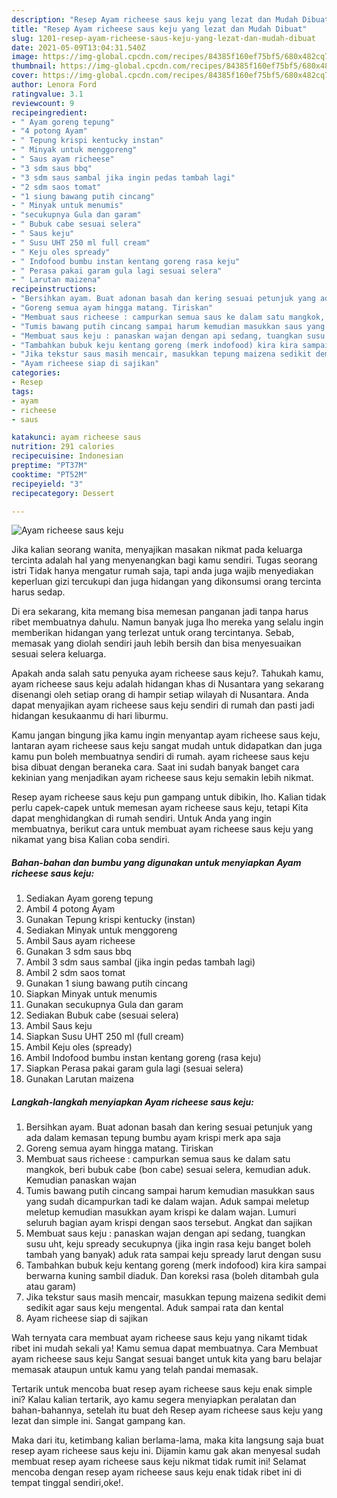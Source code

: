 ```yaml
---
description: "Resep Ayam richeese saus keju yang lezat dan Mudah Dibuat"
title: "Resep Ayam richeese saus keju yang lezat dan Mudah Dibuat"
slug: 1201-resep-ayam-richeese-saus-keju-yang-lezat-dan-mudah-dibuat
date: 2021-05-09T13:04:31.540Z
image: https://img-global.cpcdn.com/recipes/84385f160ef75bf5/680x482cq70/ayam-richeese-saus-keju-foto-resep-utama.jpg
thumbnail: https://img-global.cpcdn.com/recipes/84385f160ef75bf5/680x482cq70/ayam-richeese-saus-keju-foto-resep-utama.jpg
cover: https://img-global.cpcdn.com/recipes/84385f160ef75bf5/680x482cq70/ayam-richeese-saus-keju-foto-resep-utama.jpg
author: Lenora Ford
ratingvalue: 3.1
reviewcount: 9
recipeingredient:
- " Ayam goreng tepung"
- "4 potong Ayam"
- " Tepung krispi kentucky instan"
- " Minyak untuk menggoreng"
- " Saus ayam richeese"
- "3 sdm saus bbq"
- "3 sdm saus sambal jika ingin pedas tambah lagi"
- "2 sdm saos tomat"
- "1 siung bawang putih cincang"
- " Minyak untuk menumis"
- "secukupnya Gula dan garam"
- " Bubuk cabe sesuai selera"
- " Saus keju"
- " Susu UHT 250 ml full cream"
- " Keju oles spready"
- " Indofood bumbu instan kentang goreng rasa keju"
- " Perasa pakai garam gula lagi sesuai selera"
- " Larutan maizena"
recipeinstructions:
- "Bersihkan ayam. Buat adonan basah dan kering sesuai petunjuk yang ada dalam kemasan tepung bumbu ayam krispi merk apa saja"
- "Goreng semua ayam hingga matang. Tiriskan"
- "Membuat saus richeese : campurkan semua saus ke dalam satu mangkok, beri bubuk cabe (bon cabe) sesuai selera, kemudian aduk. Kemudian panaskan wajan"
- "Tumis bawang putih cincang sampai harum kemudian masukkan saus yang sudah dicampurkan tadi ke dalam wajan. Aduk sampai meletup meletup kemudian masukkan ayam krispi ke dalam wajan. Lumuri seluruh bagian ayam krispi dengan saos tersebut. Angkat dan sajikan"
- "Membuat saus keju : panaskan wajan dengan api sedang, tuangkan susu uht, keju spready secukupnya (jika ingin rasa keju banget boleh tambah yang banyak) aduk rata sampai keju spready larut dengan susu"
- "Tambahkan bubuk keju kentang goreng (merk indofood) kira kira sampai berwarna kuning sambil diaduk. Dan koreksi rasa (boleh ditambah gula atau garam)"
- "Jika tekstur saus masih mencair, masukkan tepung maizena sedikit demi sedikit agar saus keju mengental. Aduk sampai rata dan kental"
- "Ayam richeese siap di sajikan"
categories:
- Resep
tags:
- ayam
- richeese
- saus

katakunci: ayam richeese saus 
nutrition: 291 calories
recipecuisine: Indonesian
preptime: "PT37M"
cooktime: "PT52M"
recipeyield: "3"
recipecategory: Dessert

---
```



![Ayam richeese saus keju](https://img-global.cpcdn.com/recipes/84385f160ef75bf5/680x482cq70/ayam-richeese-saus-keju-foto-resep-utama.jpg)

Jika kalian seorang wanita, menyajikan masakan nikmat pada keluarga tercinta adalah hal yang menyenangkan bagi kamu sendiri. Tugas seorang istri Tidak hanya mengatur rumah saja, tapi anda juga wajib menyediakan keperluan gizi tercukupi dan juga hidangan yang dikonsumsi orang tercinta harus sedap.

Di era  sekarang, kita memang bisa memesan panganan jadi tanpa harus ribet membuatnya dahulu. Namun banyak juga lho mereka yang selalu ingin memberikan hidangan yang terlezat untuk orang tercintanya. Sebab, memasak yang diolah sendiri jauh lebih bersih dan bisa menyesuaikan sesuai selera keluarga. 



Apakah anda salah satu penyuka ayam richeese saus keju?. Tahukah kamu, ayam richeese saus keju adalah hidangan khas di Nusantara yang sekarang disenangi oleh setiap orang di hampir setiap wilayah di Nusantara. Anda dapat menyajikan ayam richeese saus keju sendiri di rumah dan pasti jadi hidangan kesukaanmu di hari liburmu.

Kamu jangan bingung jika kamu ingin menyantap ayam richeese saus keju, lantaran ayam richeese saus keju sangat mudah untuk didapatkan dan juga kamu pun boleh membuatnya sendiri di rumah. ayam richeese saus keju bisa dibuat dengan beraneka cara. Saat ini sudah banyak banget cara kekinian yang menjadikan ayam richeese saus keju semakin lebih nikmat.

Resep ayam richeese saus keju pun gampang untuk dibikin, lho. Kalian tidak perlu capek-capek untuk memesan ayam richeese saus keju, tetapi Kita dapat menghidangkan di rumah sendiri. Untuk Anda yang ingin membuatnya, berikut cara untuk membuat ayam richeese saus keju yang nikamat yang bisa Kalian coba sendiri.

<!--inarticleads1-->

##### Bahan-bahan dan bumbu yang digunakan untuk menyiapkan Ayam richeese saus keju:

1. Sediakan  Ayam goreng tepung
1. Ambil 4 potong Ayam
1. Gunakan  Tepung krispi kentucky (instan)
1. Sediakan  Minyak untuk menggoreng
1. Ambil  Saus ayam richeese
1. Gunakan 3 sdm saus bbq
1. Ambil 3 sdm saus sambal (jika ingin pedas tambah lagi)
1. Ambil 2 sdm saos tomat
1. Gunakan 1 siung bawang putih cincang
1. Siapkan  Minyak untuk menumis
1. Gunakan secukupnya Gula dan garam
1. Sediakan  Bubuk cabe (sesuai selera)
1. Ambil  Saus keju
1. Siapkan  Susu UHT 250 ml (full cream)
1. Ambil  Keju oles (spready)
1. Ambil  Indofood bumbu instan kentang goreng (rasa keju)
1. Siapkan  Perasa pakai garam gula lagi (sesuai selera)
1. Gunakan  Larutan maizena




<!--inarticleads2-->

##### Langkah-langkah menyiapkan Ayam richeese saus keju:

1. Bersihkan ayam. Buat adonan basah dan kering sesuai petunjuk yang ada dalam kemasan tepung bumbu ayam krispi merk apa saja
1. Goreng semua ayam hingga matang. Tiriskan
1. Membuat saus richeese : campurkan semua saus ke dalam satu mangkok, beri bubuk cabe (bon cabe) sesuai selera, kemudian aduk. Kemudian panaskan wajan
1. Tumis bawang putih cincang sampai harum kemudian masukkan saus yang sudah dicampurkan tadi ke dalam wajan. Aduk sampai meletup meletup kemudian masukkan ayam krispi ke dalam wajan. Lumuri seluruh bagian ayam krispi dengan saos tersebut. Angkat dan sajikan
1. Membuat saus keju : panaskan wajan dengan api sedang, tuangkan susu uht, keju spready secukupnya (jika ingin rasa keju banget boleh tambah yang banyak) aduk rata sampai keju spready larut dengan susu
1. Tambahkan bubuk keju kentang goreng (merk indofood) kira kira sampai berwarna kuning sambil diaduk. Dan koreksi rasa (boleh ditambah gula atau garam)
1. Jika tekstur saus masih mencair, masukkan tepung maizena sedikit demi sedikit agar saus keju mengental. Aduk sampai rata dan kental
1. Ayam richeese siap di sajikan




Wah ternyata cara membuat ayam richeese saus keju yang nikamt tidak ribet ini mudah sekali ya! Kamu semua dapat membuatnya. Cara Membuat ayam richeese saus keju Sangat sesuai banget untuk kita yang baru belajar memasak ataupun untuk kamu yang telah pandai memasak.

Tertarik untuk mencoba buat resep ayam richeese saus keju enak simple ini? Kalau kalian tertarik, ayo kamu segera menyiapkan peralatan dan bahan-bahannya, setelah itu buat deh Resep ayam richeese saus keju yang lezat dan simple ini. Sangat gampang kan. 

Maka dari itu, ketimbang kalian berlama-lama, maka kita langsung saja buat resep ayam richeese saus keju ini. Dijamin kamu gak akan menyesal sudah membuat resep ayam richeese saus keju nikmat tidak rumit ini! Selamat mencoba dengan resep ayam richeese saus keju enak tidak ribet ini di tempat tinggal sendiri,oke!.

